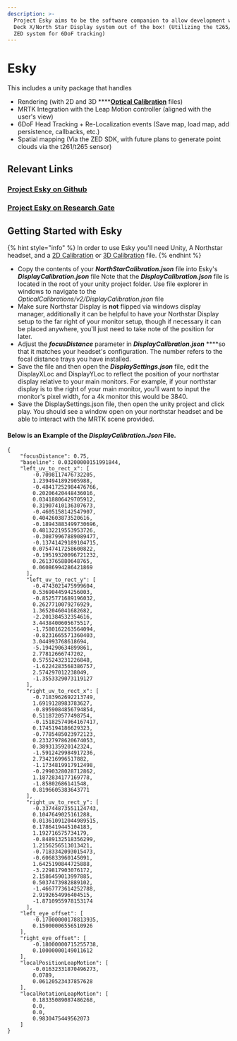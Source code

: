 ```yaml
---
description: >-
  Project Esky aims to be the software companion to allow development with the
  Deck X/North Star Display system out of the box! (Utilizing the t265/1 or a
  ZED system for 6DoF tracking)
---
```


# Esky

This includes a unity package that handles

* Rendering \(with 2D and 3D ****[**Optical Calibration**](../../calibration/getting-started/) files\)
* MRTK Integration with the Leap Motion controller \(aligned with the user's view\)
* 6DoF Head Tracking + Re-Localization events \(Save map, load map, add persistence, callbacks, etc.\)
* Spatial mapping \(Via the ZED SDK, with future plans to generate point clouds via the t261/t265 sensor\)

## Relevant Links

### [Project Esky on Github](https://github.com/HyperLethalVector/ProjectEsky-UnityIntegration)

### [Project Esky on Research Gate](https://www.researchgate.net/publication/344337571_Project_Esky_Enabling_High_Fidelity_Augmented_Reality_Content_on_an_Open_Source_Platform)

##  Getting Started with Esky

{% hint style="info" %}
In order to use Esky you'll need Unity, A Northstar headset, and a [2D Calibration](../../calibration/2d-calibration.md) or [3D Calibration](../../calibration/3d-calibration/) file. 
{% endhint %}

* Copy the contents of your _**NorthStarCalibration.json**_ file into Esky's _**DisplayCalibration.json**_ file Note that the _**DisplayCalibration.json**_ file is located in the root of your unity project folder. Use file explorer in windows to navigate to the _OpticalCalibrations/v2/DisplayCalibration.json_ file 
* Make sure Northstar Display is **not** flipped via windows display manager, additionally it can be helpful to have your Northstar Display setup to the far right of your monitor setup, though if necessary it can be placed anywhere, you'll just need to take note of the position for later.  
* Adjust the _**focusDistance**_ parameter in _**DisplayCalibration.json**_ ****so that it matches your headset's configuration. The number refers to the focal distance trays you have installed.  
* Save the file and then open the _**DisplaySettings.json**_ file, edit the DisplayXLoc and DisplayYLoc to reflect the position of your northstar display relative to your main monitors. For example, if your northstar display is to the right of your main monitor, you'll want to input the monitor's pixel width, for a 4k monitor this would be 3840. 
* Save the DisplaySettings.json file, then open the unity project and click play. You should see a window open on your northstar headset and be able to interact with the MRTK scene provided. 

#### Below is an Example of the _**DisplayCalibration.Json**_ File.

```text
{
    "focusDistance": 0.75,
    "baseline": 0.03200000151991844,
    "left_uv_to_rect_x": [
        -0.7098117476732205,
        1.2394941892905988,
        -0.48417252984476766,
        0.20206420448436016,
        0.03418806429705912,
        0.31907410136307673,
        -0.4605158142547907,
        0.4042603873520616,
        -0.18943883499730696,
        0.48132219553953726,
        -0.30879967889089477,
        -0.13741429189104715,
        0.07547417258600822,
        -0.19519320096721232,
        0.2613765880648765,
        0.06086994286421869
      ],
      "left_uv_to_rect_y": [
        -0.4743021475999604,
        0.5369044594256003,
        -0.8525771689196032,
        0.2627710079276929,
        1.3652046041682682,
        -2.201384532354616,
        3.4438400605675517,
        -1.7580162263564094,
        -0.8231665571360403,
        3.044993768618694,
        -5.194290634899861,
        2.77812666747202,
        0.5755243231226848,
        -1.6224283568386757,
        2.574297012238049,
        -1.3553329073119127
      ],
      "right_uv_to_rect_x": [
        -0.7183962692213749,
        1.6919128983783627,
        -0.8959084856794854,
        0.5118720577498754,
        -0.15182574964167417,
        0.1745194186629323,
        -0.7785485023972123,
        0.23327978620674053,
        0.3893135920142324,
        -1.5912429984917236,
        2.734216996517882,
        -1.1734819917912498,
        -0.2990328028712862,
        1.1872834177169778,
        -1.85802686141548,
        0.8196605383643771
      ],
      "right_uv_to_rect_y": [
        -0.33744873551124743,
        0.1047649025161288,
        0.013610912044989515,
        0.1786419445104183,
        1.192716575734179,
        -0.8489132518356299,
        1.2156256513013421,
        -0.7183342093015473,
        -0.606833960145091,
        1.6425190844725888,
        -3.229817903076172,
        2.1586459013997885,
        0.5037473982889102,
        -1.4667773614252788,
        2.9192654996404515,
        -1.8710955978153174
      ],
    "left_eye_offset": [
        -0.17000000178813935,
        0.15000006556510926
    ],
    "right_eye_offset": [
        -0.18000000715255738,
        0.10000000149011612
    ],
    "localPositionLeapMotion": [
        -0.01632331870496273,
        0.0789,
        0.06120523437857628
    ],
    "localRotationLeapMotion": [
        0.18335089087486268,
        0.0,
        0.0,
        0.9830475449562073
    ]
}
```




